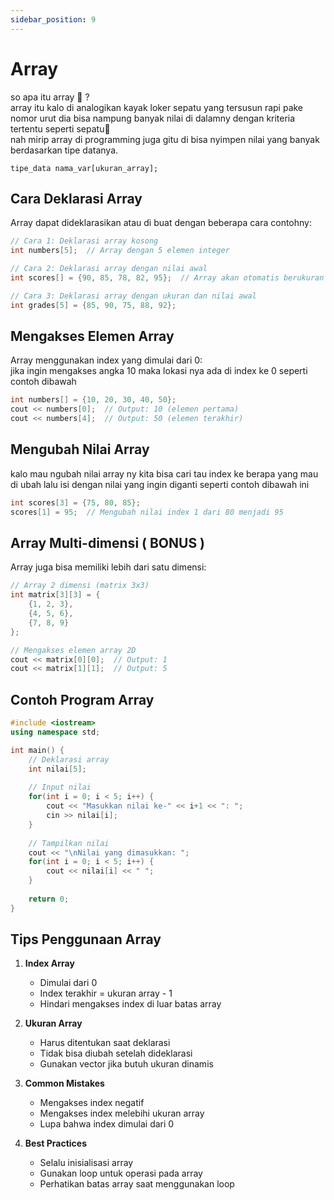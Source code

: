 ```yaml
---
sidebar_position: 9
---
```

# Array
so apa itu array 🔗 ? <br/>
array itu kalo di analogikan kayak loker sepatu yang tersusun rapi pake nomor urut dia bisa nampung banyak nilai di dalamny dengan kriteria tertentu seperti sepatu👟\
nah mirip array di programming juga gitu di bisa nyimpen nilai yang banyak berdasarkan tipe datanya.
```
tipe_data nama_var[ukuran_array];
```

## Cara Deklarasi Array

Array dapat dideklarasikan atau di buat dengan beberapa cara contohny:

```cpp
// Cara 1: Deklarasi array kosong
int numbers[5];  // Array dengan 5 elemen integer

// Cara 2: Deklarasi array dengan nilai awal
int scores[] = {90, 85, 78, 82, 95};  // Array akan otomatis berukuran 5

// Cara 3: Deklarasi array dengan ukuran dan nilai awal
int grades[5] = {85, 90, 75, 88, 92};
```

## Mengakses Elemen Array

Array menggunakan index yang dimulai dari 0:\
jika ingin mengakses angka 10 maka lokasi nya ada di index ke 0 seperti contoh dibawah

```cpp
int numbers[] = {10, 20, 30, 40, 50};
cout << numbers[0];  // Output: 10 (elemen pertama)
cout << numbers[4];  // Output: 50 (elemen terakhir)
```

## Mengubah Nilai Array
kalo mau ngubah nilai array ny kita bisa cari tau index ke berapa yang mau di ubah lalu isi dengan nilai yang ingin diganti seperti contoh dibawah ini
```cpp
int scores[3] = {75, 80, 85};
scores[1] = 95;  // Mengubah nilai index 1 dari 80 menjadi 95
```

## Array Multi-dimensi ( BONUS )

Array juga bisa memiliki lebih dari satu dimensi:

```cpp
// Array 2 dimensi (matrix 3x3)
int matrix[3][3] = {
    {1, 2, 3},
    {4, 5, 6},
    {7, 8, 9}
};

// Mengakses elemen array 2D
cout << matrix[0][0];  // Output: 1
cout << matrix[1][1];  // Output: 5
```

## Contoh Program Array

```cpp
#include <iostream>
using namespace std;

int main() {
    // Deklarasi array
    int nilai[5];
    
    // Input nilai
    for(int i = 0; i < 5; i++) {
        cout << "Masukkan nilai ke-" << i+1 << ": ";
        cin >> nilai[i];
    }
    
    // Tampilkan nilai
    cout << "\nNilai yang dimasukkan: ";
    for(int i = 0; i < 5; i++) {
        cout << nilai[i] << " ";
    }
    
    return 0;
}
```

## Tips Penggunaan Array

1. **Index Array**
   - Dimulai dari 0
   - Index terakhir = ukuran array - 1
   - Hindari mengakses index di luar batas array

2. **Ukuran Array**
   - Harus ditentukan saat deklarasi
   - Tidak bisa diubah setelah dideklarasi
   - Gunakan vector jika butuh ukuran dinamis

3. **Common Mistakes**
   - Mengakses index negatif
   - Mengakses index melebihi ukuran array
   - Lupa bahwa index dimulai dari 0

4. **Best Practices**
   - Selalu inisialisasi array
   - Gunakan loop untuk operasi pada array
   - Perhatikan batas array saat menggunakan loop

